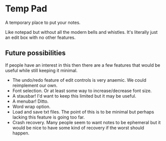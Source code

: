 # Temp Pad

A temporary place to put your notes.

Like notepad but without all the modern bells and whistles.
It's literally just an edit box with no other features.

## Future possibilities

If people have an interest in this then there are a few features that would be useful while still keeping it minimal.

- The undo/redo feature of edit controls is very anaemic. We could reimplement our own.
- Font selection. Or at least some way to increase/decrease font size.
- A stausbar! I'd want to keep this limited but it may be useful.
- A menubar! Ditto.
- Word wrap option.
- Load and save txt files. The point of this is to be minimal but perhaps lacking this feature is going too far.
- Crash recovery. Many people seem to want notes to be ephemeral but it would be nice to have some kind of recovery if the worst should happen.